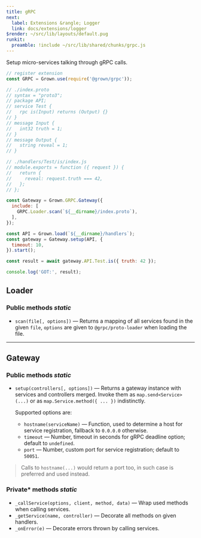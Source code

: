 ```yaml
---
title: gRPC
next:
  label: Extensions &rangle; Logger
  link: docs/extensions/logger
$render: ~/src/lib/layouts/default.pug
runkit:
  preamble: !include ~/src/lib/shared/chunks/grpc.js
---
```


Setup micro-services talking through gRPC calls.

```js
// register extension
const GRPC = Grown.use(require('@grown/grpc'));

// ./index.proto
// syntax = "proto3";
// package API;
// service Test {
//   rpc is(Input) returns (Output) {}
// }
// message Input {
//   int32 truth = 1;
// }
// message Output {
//   string reveal = 1;
// }

// ./handlers/Test/is/index.js
// module.exports = function ({ request }) {
//   return {
//     reveal: request.truth === 42,
//   };
// };

const Gateway = Grown.GRPC.Gateway({
  include: [
    GRPC.Loader.scan(`${__dirname}/index.proto`),
  ],
});

const API = Grown.load(`${__dirname}/handlers`);
const gateway = Gateway.setup(API, {
  timeout: 10,
}).start();

const result = await gateway.API.Test.is({ truth: 42 });

console.log('GOT:', result);
```

## Loader

### Public methods <var>static</var>

- `scan(file[, options])` &mdash; Returns a mapping of all services found in the given `file`, `options` are given to `@grpc/proto-loader` when loading the file.

---

## Gateway

### Public methods <var>static</var>

- `setup(controllers[, options])` &mdash; Returns a gateway instance with services and controllers merged. Invoke them as `map.send<Service>(...)` or as `map.Service.method({ ... })` indistinctly.

  Supported options are:
  - `hostname(serviceName)` &mdash; Function, used to determine a host for service registration, fallback to `0.0.0.0` otherwise.
  - `timeout` &mdash; Number, timeout in seconds for gRPC deadline option; default to `undefined`.
  - `port`  &mdash; Number, custom port for service registration; default to `50051`.

> Calls to `hostname(...)` would return a port too, in such case is preferred and used instead.

### Private* methods <var>static</var>

- `_callService(options, client, method, data)` &mdash; Wrap used methods when calling services.
- `_getService(name, controller)` &mdash; Decorate all methods on given handlers.
- `_onError(e)` &mdash; Decorate errors thrown by calling services.
